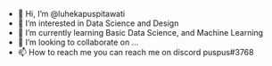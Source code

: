 - 👋 Hi, I’m @luhekapuspitawati
- 👀 I’m interested in Data Science and Design 
- 🌱 I’m currently learning Basic Data Science, and Machine Learning
- 💞️ I’m looking to collaborate on ...
- 📫 How to reach me you can reach me on discord puspus#3768

<!---
luhekapuspitawati/luhekapuspitawati is a ✨ special ✨ repository because its `README.md` (this file) appears on your GitHub profile.
You can click the Preview link to take a look at your changes.
--->
